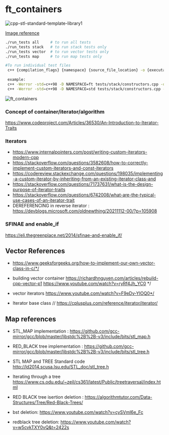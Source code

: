 # ft_containers

![cpp-stl-standard-template-library1](https://github.com/nousheenali/ft_containers/assets/66158938/f62f8653-91c6-4e48-9714-a972c54b46c3)

[Image reference](https://www.tutorialandexample.com/cpp-stl-standard-template-library)


```bash
./run_tests all     # to run all tests
./run_tests stack   # to run stack tests only
./run_tests vector  # to run vector tests only
./run_tests map     # to run map tests only
```

```bash
#To run individual test files
 c++ {compilation_flags} {namespace} {source_file_location} -o {executable}
 
 example:
 c++ -Werror -std=c++98 -D NAMESPACE=ft tests/stack/constructors.cpp -o ft_exec
 c++ -Werror -std=c++98 -D NAMESPACE=std tests/stack/constructors.cpp -o std_exec
```

![ft_containers](https://user-images.githubusercontent.com/66158938/231119416-ff97cfe7-3873-4866-93e2-9ece61976a3b.gif)



### Concept of container/iterator/algorithm

https://www.codeproject.com/Articles/36530/An-Introduction-to-Iterator-Traits

### Iterators

- https://www.internalpointers.com/post/writing-custom-iterators-modern-cpp
- https://stackoverflow.com/questions/3582608/how-to-correctly-implement-custom-iterators-and-const-iterators
- https://codereview.stackexchange.com/questions/198035/implementing-a-custom-iterator-by-inheriting-from-an-existing-iterator-class-and
- https://stackoverflow.com/questions/71737631/what-is-the-design-purpose-of-iterator-traits
- https://stackoverflow.com/questions/6742008/what-are-the-typical-use-cases-of-an-iterator-trait
- DEREFERENCING in reverse iterator : https://devblogs.microsoft.com/oldnewthing/20211112-00/?p=105908


### SFINAE and enable_if
 https://eli.thegreenplace.net/2014/sfinae-and-enable_if/
 
## Vector References
- https://www.geeksforgeeks.org/how-to-implement-our-own-vector-class-in-c/*/

- building vector container
    https://richardhnguyen.com/articles/rebuild-cpp-vector-p1
    https://www.youtube.com/watch?v=ryRf4Jh_YC0 */

- vector iterators
    https://www.youtube.com/watch?v=F9eDv-YIOQ0*/
    
- Iterator base class
    // https://cplusplus.com/reference/iterator/iterator/



## Map references
- STL_MAP implementation :
  https://github.com/gcc-mirror/gcc/blob/master/libstdc%2B%2B-v3/include/bits/stl_map.h

- RED_BLACK tree implementation :
  https://github.com/gcc-mirror/gcc/blob/master/libstdc%2B%2B-v3/include/bits/stl_tree.h
  
- STL MAP and TREE Standard code
    http://ld2014.scusa.lsu.edu/STL_doc/stl_tree.h
    
- Iterating through a tree
    https://www.cs.odu.edu/~zeil/cs361/latest/Public/treetraversal/index.html
    

- RED BLACK tree isertion deletion : https://algorithmtutor.com/Data-Structures/Tree/Red-Black-Trees/
- bst deletion: https://www.youtube.com/watch?v=cySVml6e_Fc
- redblack tree deletion: https://www.youtube.com/watch?v=w5cvkTXY0vQ&t=2422s


